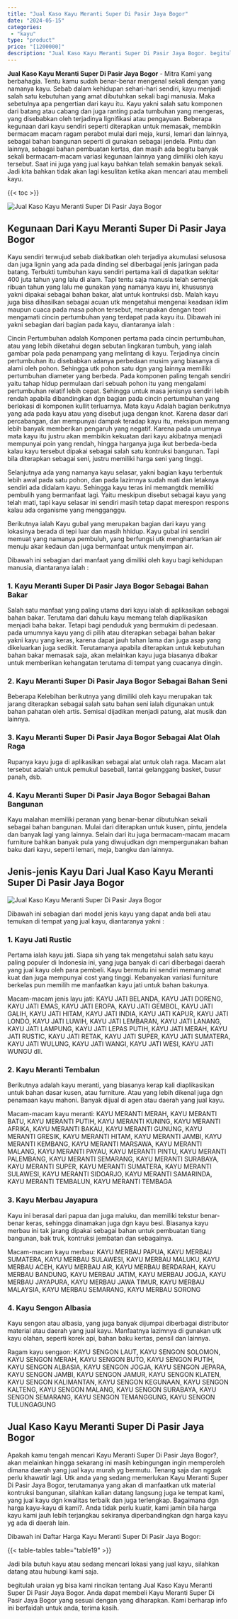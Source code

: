 ```yaml
---
title: "Jual Kaso Kayu Meranti Super Di Pasir Jaya Bogor"
date: "2024-05-15"
categories:
 - "kayu"
type: "product"
price: "[1200000]"
description: "Jual Kaso Kayu Meranti Super Di Pasir Jaya Bogor. begitulah uraian yg bisa kami rincikan tentang Jual Kaso Kayu Meranti Super Di Pasir Jaya Bogor. Anda dapat..."
---
```


**Jual Kaso Kayu Meranti Super Di Pasir Jaya Bogor** - Mitra Kami yang berbahagia. Tentu kamu sudah benar-benar mengenal sekali dengan yang namanya kayu. Sebab dalam kehidupan sehari-hari sendiri, kayu menjadi salah satu kebutuhan yang amat dibutuhkan sekali bagi manusia. Maka sebetulnya apa pengertian dari kayu itu. Kayu yakni salah satu komponen dari batang atau cabang dan juga ranting pada tumbuhan yang mengeras, yang disebabkan oleh terjadinya lignifikasi atau pengayuan. Beberapa kegunaan dari kayu sendiri seperti diterapkan untuk memasak, membikin bermacam macam ragam perabot mulai dari meja, kursi, lemari dan lainnya, sebagai bahan bangunan seperti di gunakan sebagai jendela. Pintu dan lainnya, sebagai bahan pembuatan kertas, dan masih ada begitu banyak sekali bermacam-macam variasi kegunaan lainnya yang dimiliki oleh kayu tersebut. Saat ini juga yang jual kayu bahkan telah semakin banyak sekali. Jadi kita bahkan tidak akan lagi kesulitan ketika akan mencari atau membeli kayu.

{{< toc >}}

![Jual Kaso Kayu Meranti Super Di Pasir Jaya Bogor](/images/kayu/kayu-1.jpg)

## Kegunaan Dari Kayu Meranti Super Di Pasir Jaya Bogor

Kayu sendiri terwujud sebab diakibatkan oleh terjadiya akumulasi selusosa dan juga lignin yang ada pada dinding sel diberbagai jenis jaringan pada batang. Terbukti tumbuhan kayu sendiri pertama kali di dapatkan sekitar 400 juta tahun yang lalu di alam. Tapi tentu saja manusia telah semenjak ribuan tahun yang lalu me gunakan yang namanya kayu ini, khususnya yakni dipakai sebagai bahan bakar, alat untuk kontruksi dsb. Malah kayu juga bisa dihasilkan sebagai acuan utk mengetahui mengenai keadaan iklim maupun cuaca pada masa pohon tersebut, merupakan dengan teori mengamati cincin pertumbuhan yang terdapat pada kayu itu. Dibawah ini yakni sebagian dari bagian pada kayu, diantaranya ialah :

Cincin Pertumbuhan adalah Komponen pertama pada cincin pertumbuhan, atau yang lebih diketahui degan sebutan lingkaran tumbuh, yang ialah gambar pola pada penampang yang melintang di kayu. Terjadinya cincin pertumbuhan itu disebabkan adanya perbedaan musim yang biasanya di alami oleh pohon. Sehingga utk pohon satu dgn yang lainnya memiliki pertumbuhan diameter yang berbeda. Pada komponen paling tengah sendiri yaitu tahap hidup permulaan dari sebuah pohon itu yang mengalami pertumbuhan relatif lebih cepat. Sehingga untuk masa jenisnya sendiri lebih rendah apabila dibandingkan dgn bagian pada cincin pertumbuhan yang berlokasi di komponen kullit terluarnya. Mata kayu Adalah bagian berikutnya yang ada pada kayu atau yang disebut juga dengan knot. Karena dasar dari percabangan, dan mempunyai dampak teradap kayu itu, meksipun memang lebih banyak memberikan pengaruh yang negatif. Karena pada umumnya mata kayu itu justru akan membikin kekuatan dari kayu akibatnya menjadi mempunyai poin yang rendah, hingga harganya juga ikut berbeda-beda kalau kayu tersebut dipakai sebagai salah satu kontruksi bangunan. Tapi bila diterapkan sebagai seni, justru memiliki harga seni yang tinggi.

Selanjutnya ada yang namanya kayu selasar, yakni bagian kayu terbentuk lebih awal pada satu pohon, dan pada lazimnya sudah mati dan letaknya sendiri ada didalam kayu. Sehingga kayu teras ini memangtdk memiliki pembulih yang bermanfaat lagi. Yaitu meskipun disebut sebagai kayu yang telah mati, tapi kayu selasar ini sendiri masih tetap dapat merespon respons kalau ada organisme yang mengganggu.

Berikutnya ialah Kayu gubal yang merupakan bagian dari kayu yang lokasinya berada di tepi luar dan masih hhidup. Kayu gubal ini sendiri memuat yang namanya pembuluh, yang berfungsi utk menghantarkan air menuju akar kedaun dan juga bermanfaat untuk menyimpan air.

Dibawah ini sebagian dari manfaat yang dimiliki oleh kayu bagi kehidupan manusia, diantaranya ialah :

### 1\. Kayu Meranti Super Di Pasir Jaya Bogor Sebagai Bahan Bakar

Salah satu manfaat yang paling utama dari kayu ialah di aplikasikan sebagai bahan bakar. Terutama dari dahulu kayu memang telah diaplikasikan menjadi baha bakar. Tetapi bagi penduduk yang bermukim di pedesaan. pada umumnya kayu yang di pilih atau diterapkan sebagai bahan bakar yakni kayu yang keras, karena dapat jauh tahan lama dan juga asap yang dikeluarkan juga sedikit. Terutamanya apabila diterapkan untuk kebutuhan bahan bakar memasak saja, akan melainkan kayu juga biasanya dibakar untuk memberikan kehangatan terutama di tempat yang cuacanya dingin.

### 2\. Kayu Meranti Super Di Pasir Jaya Bogor Sebagai Bahan Seni

Beberapa Kelebihan berikutnya yang dimiliki oleh kayu merupakan tak jarang diterapkan sebagai salah satu bahan seni ialah digunakan untuk bahan pahatan oleh artis. Semisal dijadikan menjadi patung, alat musik dan lainnya.

### 3\. Kayu Meranti Super Di Pasir Jaya Bogor Sebagai Alat Olah Raga

Rupanya kayu juga di aplikasikan sebagai alat untuk olah raga. Macam alat tersebut adalah untuk pemukul baseball, lantai gelanggang basket, busur panah, dsb.

### 4\. Kayu Meranti Super Di Pasir Jaya Bogor Sebagai Bahan Bangunan

Kayu malahan memiliki peranan yang benar-benar dibutuhkan sekali sebagai bahan bangunan. Mulai dari diterapkan untuk kusen, pintu, jendela dan banyak lagi yang lainnya. Selain dari itu juga bermacam-macam macam furniture bahkan banyak pula yang diwujudkan dgn mempergunakan bahan baku dari kayu, seperti lemari, meja, bangku dan lainnya.

## Jenis-jenis Kayu Dari Jual Kaso Kayu Meranti Super Di Pasir Jaya Bogor

![Jual Kaso Kayu Meranti Super Di Pasir Jaya Bogor](/images/kayu/kayu32.jpg)

Dibawah ini sebagian dari model jenis kayu yang dapat anda beli atau temukan di tempat yang jual kayu, diantaranya yakni :

### 1\. Kayu Jati Rustic

Pertama ialah kayu jati. Siapa sih yang tak mengetahui salah satu kayu paling populer di Indonesia ini, yang juga banyak di cari diberbagai daerah yang jual kayu oleh para pembeli. Kayu bermutu ini sendiri memang amat kuat dan juga mempunyai cost yang tinggi. Kebanyakan variasi furniture berkelas pun memilih me manfaatkan kayu jati untuk bahan bakunya.

Macam-macam jenis layu jati: KAYU JATI BELANDA, KAYU JATI DORENG, KAYU JATI EMAS, KAYU JATI EROPA, KAYU JATI GEMBOL, KAYU JATI GALIH, KAYU JATI HITAM, KAYU JATI INDIA, KAYU JATI KAPUR, KAYU JATI LONDO, KAYU JATI LUWIH, KAYU JATI LEMBARAN, KAYU JATI LANANG, KAYU JATI LAMPUNG, KAYU JATI LEPAS PUTIH, KAYU JATI MERAH, KAYU JATI RUSTIC, KAYU JATI RETAK, KAYU JATI SUPER, KAYU JATI SUMATERA, KAYU JATI WULUNG, KAYU JATI WANGI, KAYU JATI WESI, KAYU JATI WUNGU dll.

### 2\. Kayu Meranti Tembalun

Berikutnya adalah kayu meranti, yang biasanya kerap kali diaplikasikan untuk bahan dasar kusen, atau furniture. Atau yang lebih dikenal juga dgn penamaan kayu mahoni. Banyak dijual di agen atau daerah yang jual kayu.

Macam-macam kayu meranti: KAYU MERANTI MERAH, KAYU MERANTI BATU, KAYU MERANTI PUTIH, KAYU MERANTI KUNING, KAYU MERANTI AFRIKA, KAYU MERANTI BAKAU, KAYU MERANTI GUNUNG, KAYU MERANTI GRESIK, KAYU MERANTI HITAM, KAYU MERANTI JAMBI, KAYU MERANTI KEMBANG, KAYU MERANTI MARSAWA, KAYU MERANTI MALANG, KAYU MERANTI PAYAU, KAYU MERANTI PINTU, KAYU MERANTI PALEMBANG, KAYU MERANTI SEMARANG, KAYU MERANTI SURABAYA, KAYU MERANTI SUPER, KAYU MERANTI SUMATERA, KAYU MERANTI SULAWESI, KAYU MERANTI SIDOARJO, KAYU MERANTI SAMARINDA, KAYU MERANTI TEMBALUN, KAYU MERANTI TEMBAGA

### 3\. Kayu Merbau Jayapura

Kayu ini berasal dari papua dan juga maluku, dan memiliki tekstur benar-benar keras, sehingga dinamakan juga dgn kayu besi. Biasanya kayu merbau ini tak jarang dipakai sebagai bahan untuk pembuatan tiang bangunan, bak truk, kontruksi jembatan dan sebagainya.

Macam-macam kayu merbau: KAYU MERBAU PAPUA, KAYU MERBAU SUMATERA, KAYU MERBAU SULAWESI, KAYU MERBAU MALUKU, KAYU MERBAU ACEH, KAYU MERBAU AIR, KAYU MERBAU BERDARAH, KAYU MERBAU BANDUNG, KAYU MERBAU JATIM, KAYU MERBAU JOGJA, KAYU MERBAU JAYAPURA, KAYU MERBAU JAWA TIMUR, KAYU MERBAU MALAYSIA, KAYU MERBAU SEMARANG, KAYU MERBAU SORONG

### 4\. Kayu Sengon Albasia

Kayu sengon atau albasia, yang juga banyak dijumpai diberbagai distributor material atau daerah yang jual kayu. Manfaatnya lazimnya di gunakan utk kayu olahan, seperti korek api, bahan baku kertas, pensil dan lainnya.

Ragam kayu sengaon: KAYU SENGON LAUT, KAYU SENGON SOLOMON, KAYU SENGON MERAH, KAYU SENGON BUTO, KAYU SENGON PUTIH, KAYU SENGON ALBASIA, KAYU SENGON JOGJA, KAYU SENGON JEPARA, KAYU SENGON JAMBI, KAYU SENGON JAMUR, KAYU SENGON KLATEN, KAYU SENGON KALIMANTAN, KAYU SENGON KEGUNAAN, KAYU SENGON KALTENG, KAYU SENGON MALANG, KAYU SENGON SURABAYA, KAYU SENGON SEMARANG, KAYU SENGON TEMANGGUNG, KAYU SENGON TULUNGAGUNG

## Jual Kaso Kayu Meranti Super Di Pasir Jaya Bogor

Apakah kamu tengah mencari Kayu Meranti Super Di Pasir Jaya Bogor?, akan melainkan hingga sekarang ini masih kebingungan ingin memperoleh dimana daerah yang jual kayu murah yg bermutu. Tenang saja dan nggak perlu khawatir lagi. Utk anda yang sedang memerlukan Kayu Meranti Super Di Pasir Jaya Bogor, terutamanya yang akan di manfaatkan utk material kontruksi bangunan, silahkan kalian datang langsung juga ke tempat kami, yang jual kayu dgn kwalitas terbaik dan juga terlengkap. Bagaimana dgn harga kayu-kayu di kami?. Anda tidak perlu kuatir, kami jamin bila harga kayu kami jauh lebih terjangkau sekiranya diperbandingkan dgn harga kayu yg ada di daerah lain.

Dibawah ini Daftar Harga Kayu Meranti Super Di Pasir Jaya Bogor:

{{< table-tables table="table19" >}}

Jadi bila butuh kayu atau sedang mencari lokasi yang jual kayu, silahkan datang atau hubungi kami saja.

begitulah uraian yg bisa kami rincikan tentang Jual Kaso Kayu Meranti Super Di Pasir Jaya Bogor. Anda dapat membeli Kayu Meranti Super Di Pasir Jaya Bogor yang sesuai dengan yang diharapkan. Kami berharap info ini berfaidah untuk anda, terima kasih.
